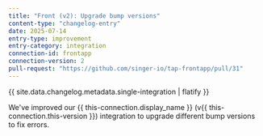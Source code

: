 ```yaml
---
title: "Front (v2): Upgrade bump versions"
content-type: "changelog-entry"
date: 2025-07-14
entry-type: improvement
entry-category: integration
connection-id: frontapp
connection-version: 2
pull-request: "https://github.com/singer-io/tap-frontapp/pull/31"
---
```

{{ site.data.changelog.metadata.single-integration | flatify }}

We've improved our {{ this-connection.display_name }} (v{{ this-connection.this-version }}) integration to upgrade different bump versions to fix errors.